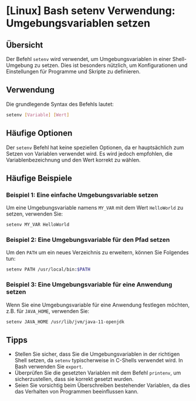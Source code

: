 # [Linux] Bash setenv Verwendung: Umgebungsvariablen setzen

## Übersicht
Der Befehl `setenv` wird verwendet, um Umgebungsvariablen in einer Shell-Umgebung zu setzen. Dies ist besonders nützlich, um Konfigurationen und Einstellungen für Programme und Skripte zu definieren.

## Verwendung
Die grundlegende Syntax des Befehls lautet:

```bash
setenv [Variable] [Wert]
```

## Häufige Optionen
Der `setenv` Befehl hat keine speziellen Optionen, da er hauptsächlich zum Setzen von Variablen verwendet wird. Es wird jedoch empfohlen, die Variablenbezeichnung und den Wert korrekt zu wählen.

## Häufige Beispiele

### Beispiel 1: Eine einfache Umgebungsvariable setzen
Um eine Umgebungsvariable namens `MY_VAR` mit dem Wert `HelloWorld` zu setzen, verwenden Sie:

```bash
setenv MY_VAR HelloWorld
```

### Beispiel 2: Eine Umgebungsvariable für den Pfad setzen
Um den `PATH` um ein neues Verzeichnis zu erweitern, können Sie Folgendes tun:

```bash
setenv PATH /usr/local/bin:$PATH
```

### Beispiel 3: Eine Umgebungsvariable für eine Anwendung setzen
Wenn Sie eine Umgebungsvariable für eine Anwendung festlegen möchten, z.B. für `JAVA_HOME`, verwenden Sie:

```bash
setenv JAVA_HOME /usr/lib/jvm/java-11-openjdk
```

## Tipps
- Stellen Sie sicher, dass Sie die Umgebungsvariablen in der richtigen Shell setzen, da `setenv` typischerweise in C-Shells verwendet wird. In Bash verwenden Sie `export`.
- Überprüfen Sie die gesetzten Variablen mit dem Befehl `printenv`, um sicherzustellen, dass sie korrekt gesetzt wurden.
- Seien Sie vorsichtig beim Überschreiben bestehender Variablen, da dies das Verhalten von Programmen beeinflussen kann.